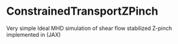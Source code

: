 # ConstrainedTransportZPinch
Very simple Ideal MHD simulation of shear flow stabilized Z-pinch implemented in (JAX)

